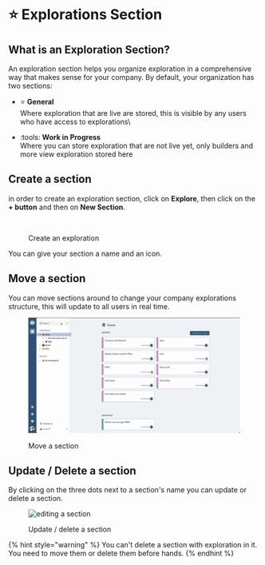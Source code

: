 # ⭐ Explorations Section

## What is an Exploration Section?

An exploration section helps you organize exploration in a comprehensive way that makes sense for your company. By default, your organization has two sections:

* :star: **General**\
  Where exploration that are live are stored, this is visible by any users who have access to explorations\

* :tools: **Work in Progress**\
  Where you can store exploration that are not live yet, only builders and more view exploration stored here

## Create a section

in order to create an exploration section, click on **Explore**, then click on the **+ button** and then on **New Section**.

<figure><img src="../.gitbook/assets/Screen Cast 2022-09-07 at 4.47.36 PM.gif" alt=""><figcaption><p>Create an exploration</p></figcaption></figure>

You can give your section a name and an icon.

## Move a section

You can move sections around to change your company explorations structure, this will update to all users in real time.

<figure><img src="../.gitbook/assets/Screen Cast 2022-09-07 at 4.44.52 PM (1).gif" alt=""><figcaption><p>Move a section</p></figcaption></figure>

## Update / Delete a section

By clicking on the three dots next to a section's name you can update or delete a section.

<figure><img src="../.gitbook/assets/Screen Cast 2022-09-07 at 4.42.06 PM.gif" alt="editing a section"><figcaption><p>Update / delete a section</p></figcaption></figure>

{% hint style="warning" %}
You can't delete a section with exploration in it. You need to move them or delete them before hands.
{% endhint %}
